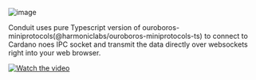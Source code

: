 ![image](https://github.com/user-attachments/assets/86fd5648-8c36-4a69-8c4c-f8acec27cf66)

Conduit uses pure Typescript version of ouroboros-miniprotocols(@harmoniclabs/ouroboros-miniprotocols-ts) to connect to Cardano noes IPC socket and transmit the data directly over websockets right into your web browser.

[![Watch the video](https://www.youtube.com/embed/1dMGIYvjdx0)](https://www.youtube.com/watch?v=1dMGIYvjdx0)
